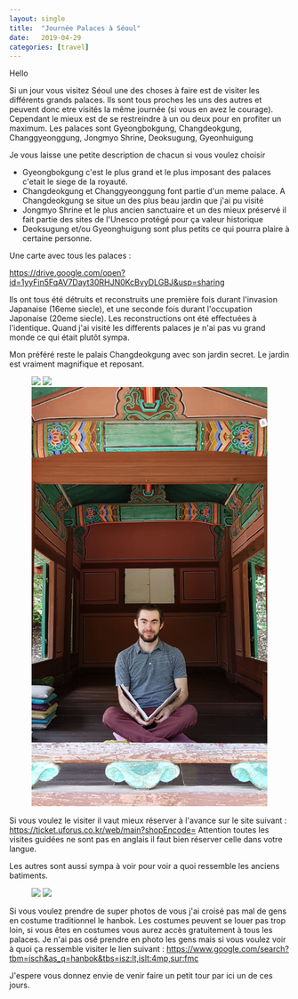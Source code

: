 ```yaml
---
layout: single
title:  "Journée Palaces à Séoul"
date:   2019-04-29
categories: [travel]
---
```


Hello

Si un jour vous visitez Séoul une des choses à faire est de visiter les différents grands palaces.
Ils sont tous proches les uns des autres et peuvent donc etre visités la même journée (si vous en avez le courage).
Cependant le mieux est de se restreindre à un ou deux pour en profiter un maximum.
Les palaces sont Gyeongbokgung, Changdeokgung, Changgyeonggung, Jongmyo Shrine, Deoksugung, Gyeonhuigung


Je vous laisse une petite description de chacun si vous voulez choisir 
* Gyeongbokgung c'est le plus grand et le plus imposant des palaces c'etait le siege de la royauté.
* Changdeokgung et Changgyeonggung font partie d'un meme palace. A Changdeokgung se situe un des plus beau jardin que j'ai pu visité
* Jongmyo Shrine et le plus ancien sanctuaire et un des mieux préservé il fait partie des sites de l'Unesco protégé pour ça valeur historique
* Deoksugung et/ou Gyeonghuigung sont plus petits ce qui pourra plaire à certaine personne.

Une carte avec tous les palaces : 

<https://drive.google.com/open?id=1yyFin5FqAV7Dayt30RHJN0KcBvyDLGBJ&usp=sharing>


Ils ont tous été détruits et reconstruits une première fois durant l'invasion Japanaise (16eme siecle), et une seconde fois durant l'occupation Japonaise (20eme siecle). 
Les reconstructions ont été effectuées à l'identique.
Quand j'ai visité les differents palaces je n'ai pas vu grand monde ce qui était plutôt sympa. 

Mon préféré reste le palais Changdeokgung avec son jardin secret.
Le jardin est vraiment magnifique et reposant.
<figure>
	<img src="/assets/images/palaces/20190424_pondWithCherryBlossom.jpg">
	<img src="/assets/images/palaces/20190424_pond.jpg">
	<img src="/assets/images/palaces/20190424_MeReading.jpg">
</figure>

Si vous voulez le visiter il vaut mieux réserver à l'avance sur le site suivant :
<https://ticket.uforus.co.kr/web/main?shopEncode=>
Attention toutes les visites guidées ne sont pas en anglais il faut bien réserver celle dans votre langue.

Les autres sont aussi sympa à voir pour voir a quoi ressemble les anciens batiments.
<figure>
	<img src="/assets/images/palaces/20190424_JongmyoShrine.jpg">
	<img src="/assets/images/palaces/20190424_Village.jpg">
</figure>

Si vous voulez prendre de super photos de vous j'ai croisé pas mal de gens en costume traditionnel le hanbok. 
Les costumes peuvent se louer pas trop loin, si vous êtes en costumes vous aurez accès gratuitement à tous les palaces.
Je n'ai pas osé prendre en photo les gens mais si vous voulez voir à quoi ça ressemble visiter le lien suivant :
<https://www.google.com/search?tbm=isch&as_q=hanbok&tbs=isz:lt,islt:4mp,sur:fmc>

J'espere vous donnez envie de venir faire un petit tour par ici un de ces jours.

 
